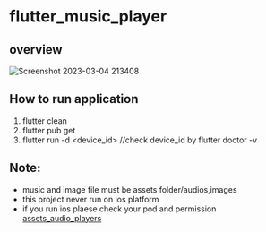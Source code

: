 # flutter_music_player
## overview

![Screenshot 2023-03-04 213408](https://user-images.githubusercontent.com/62875771/222914306-79398065-194b-4d3b-8977-3c8140c9bf9d.png)

## How to run application
1. flutter clean
2. flutter pub get 
3. flutter run -d <device_id> //check device_id by flutter doctor -v

## Note:
- music and image file must be assets folder/audios,images
- this project never run on ios platform
- if you run ios plaese check your pod and permission [assets_audio_players](https://pub.dev/packages/assets_audio_player)
